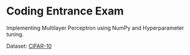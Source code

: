 # Coding Entrance Exam

Implementing Multilayer Perceptron using NumPy and Hyperparameter tuning.

Dataset: [CIFAR-10](https://www.cs.toronto.edu/~kriz/cifar.html)